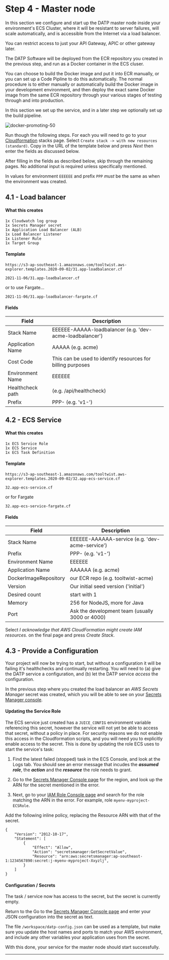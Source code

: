 # Step 4 - Master node

In this section we configure and start up the DATP master node inside your environment's ECS Cluster, where it will be resistant to server failures, will scale automatically,
and is accessible from the Internet via a load balancer.

You can restrict access to just your API Gateway, APIC or other gateway later.

The DATP Software will be deployed from the ECR repository you created in the previous step, and run as a Docker container in the ECS cluser.

You can choose to build the Docker image and put it into ECR manually, or you can set up a Code Pipline to do this automatically.
The normal procedure is to either manually or automatically build the Docker image in your development environment,
and then deploy the exact same Docker image from the same ECR repository through your various stages
of testing through and into production.

In this section we set up the service, and in a later step we optionally set up the build pipeline.

![docker-promoting-50](https://user-images.githubusercontent.com/848697/79914553-173bb980-8458-11ea-840e-55607a00b808.png)


Run though the following steps. For each you will need to go to your [Cloudformation](https://ap-southeast-1.console.aws.amazon.com/cloudformation/home?region=ap-southeast-1#/stacks) stacks page. Select `Create stack -> with new resources (standard)`. Copy in the URL of the template below and press _Next_ then enter the fields as discussed below.

After filling in the fields as described below, skip through the remaining pages. No additional input is required unless specifically mentioned.

In values for environment `EEEEEE` and prefix `PPP` _must_ be the same as when the environment was created.


## 4.1 - Load balancer

#### What this creates
```
1x Cloudwatch log group
1x Secrets Manager secret
1x Application Load Balancer (ALB)
1x Load Balancer Listener
1x Listener Rule
1x Target Group
```

#### Template
`https://s3-ap-southeast-1.amazonaws.com/tooltwist.aws-explorer.templates.2020-09-02/31.app-loadbalancer.cf`

`2021-11-06/31.app-loadbalancer.cf`

or to use Fargate...

`2021-11-06/31.app-loadbalancer-fargate.cf`


#### Fields

|Field|Description|
|-----|-----------|
| Stack Name | EEEEEE-AAAAA-loadbalancer  (e.g. 'dev-acme-loadbalancer') |
| Application Name | AAAAA (e.g. acme) |
| Cost Code | This can be used to identify resources for billing purposes |
| Environment Name | EEEEEE|
| Healthcheck path | (e.g. /api/healthcheck) |
| Prefix | PPP- (e.g. 'v1-')|



## 4.2 - ECS Service

#### What this creates

```
1x ECS Service Role
1x ECS Service
1x ECS Task Definition
```

#### Template
`https://s3-ap-southeast-1.amazonaws.com/tooltwist.aws-explorer.templates.2020-09-02/32.app-ecs-service.cf`

`32.app-ecs-service.cf`

or for Fargate

`32.app-ecs-service-fargate.cf`



#### Fields

|Field|Description|
|-----|-----------|
| Stack Name | EEEEEE-AAAAAA-service  (e.g. 'dev-acme-service') |
| Prefix | PPP- (e.g. 'v1-')|
| Environment Name | EEEEEE |
| Application Name | AAAAAA (e.g. acme) |
| DockerImageRepository | our ECR repo (e.g. tooltwist-acme) |
| Version | Our initial seed version ('initial') |
| Desired count | start with 1 |
| Memory | 256 for NodeJS, more for Java |
| Port | Ask the development team (usually 3000 or 4000) |

Select _I acknowledge that AWS CloudFormation might create IAM resources._ on the final page and press _Create Stack_.



## 4.3 - Provide a Configuration
Your project will now be trying to start, but without a configuration it will be failing it's healthchecks and continually restarting. You will need to (a) give the DATP service a configuration, and
(b) let the DATP service _access_ the configuration.

In the previous step where you created the load balancer an _AWS Secrets Manager_ secret was created,
which you will be able to see on your [Secrets Manager console](https://ap-southeast-1.console.aws.amazon.com/secretsmanager/home?region=ap-southeast-1#/listSecrets).


#### Updating the Service Role
The ECS service just created has a `JUICE_CONFIG` environment variable referencing this secret, however
the service will not yet be able to access that secret, without a policy in place. For security reasons we do not enable this access in the Cloudformation scripts, and you will need you to explicitly enable access to
the secret. This is done by updating the role ECS uses to start the service's task:

1. Find the latest failed (stopped) task in the ECS Console, and look at the Logs tab. You should see
an error message that incudes the ***assumed role***, the ***action*** and the ***resource*** the role needs to grant.

2. Go to the [Secrets Manager Console page](https://ap-southeast-1.console.aws.amazon.com/secretsmanager/home?region=ap-southeast-1#!/listSecrets) for the region, and look up the ARN for the secret mentioned in the error.

3. Next, go to your [IAM Role Console page](https://console.aws.amazon.com/iam/home?#/roles) and search for the role
matching the ARN in the error. For example, role `myenv-myproject-ECSRole`.

  Add the following inline policy, replacing the Resource ARN with that of the secret.

    {
        "Version": "2012-10-17",
        "Statement": [
            {
                "Effect": "Allow",
                "Action": "secretsmanager:GetSecretValue",
                "Resource": "arn:aws:secretsmanager:ap-southeast-1:1234567890:secret:j-myenv-myproject-Xxyzlj",
            }
        ]
    }


#### Configuration / Secrets
The task / service now has access to the secret, but the secret is currently empty.

Return to the Go to the [Secrets Manager Console page](https://ap-southeast-1.console.aws.amazon.com/secretsmanager/home?region=ap-southeast-1#!/listSecrets) and enter your JSON configuration into the secret as text.

The file `/workspace/datp-config.json` can be used as a template, but make sure you update the
host names and ports to match your AWS environment, and include any other variables
your application uses from the secret.

With this done, your service for the master node should start successfully.

---